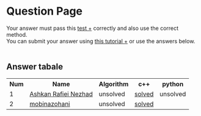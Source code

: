 # Question Page

Your answer must pass this
<a href='./test.md'>test +</a>
correctly and also use the correct method.
<br>
You can submit your answer using
<a href='https://github.com/EnAnsari/bcp-hsu/releases/download/3.0.0/teaching-submit-question.pdf'>this tutorial +</a>
or use the answers below.
<br><br>

## Answer tabale
<table>
  <tr>
    <th>Num</th>
    <th>Name</th>
    <th>Algorithm</th>
    <th>c++</th>
    <th>python</th>
  </tr>
  <tr>
    <td>1</td>
    <td>
        <a href='https://github.com/AshkanRN'>Ashkan Rafiei Nezhad</a>
    </td>
    <td>unsolved</td>
    <td><a href='./4021277403/4017.cpp'>solved</a></td>
    <td>unsolved</td>
  </tr>
   <tr>
    <td>2</td>
    <td>
        <a href='https://github.com/m1383z'>mobinazohani</a>
    </td>
    <td>unsolved</td>
    <td><a href='./4021277254/main.cpp'>solved</a></td>
  </tr>
<table>
  <!-- <td>
      <a href='./STUDENT_ID/FILE_NAME'>solved</a>
  </td> -->
